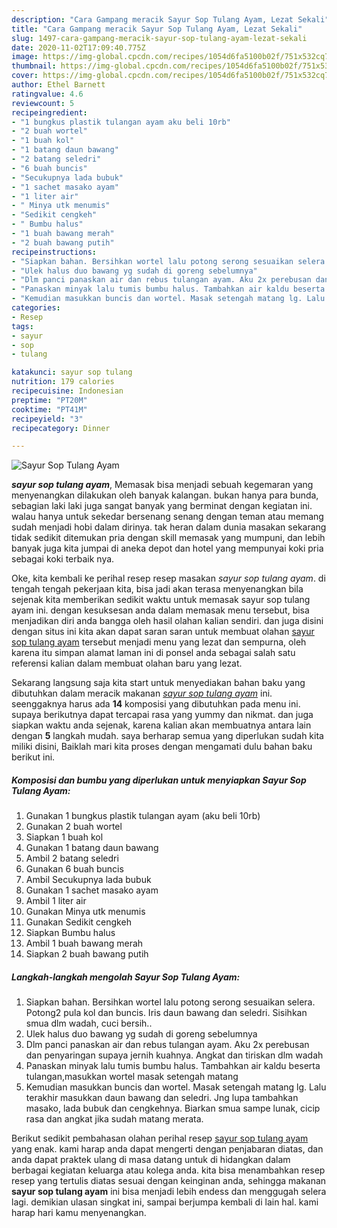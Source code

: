 ```yaml
---
description: "Cara Gampang meracik Sayur Sop Tulang Ayam, Lezat Sekali"
title: "Cara Gampang meracik Sayur Sop Tulang Ayam, Lezat Sekali"
slug: 1497-cara-gampang-meracik-sayur-sop-tulang-ayam-lezat-sekali
date: 2020-11-02T17:09:40.775Z
image: https://img-global.cpcdn.com/recipes/1054d6fa5100b02f/751x532cq70/sayur-sop-tulang-ayam-foto-resep-utama.jpg
thumbnail: https://img-global.cpcdn.com/recipes/1054d6fa5100b02f/751x532cq70/sayur-sop-tulang-ayam-foto-resep-utama.jpg
cover: https://img-global.cpcdn.com/recipes/1054d6fa5100b02f/751x532cq70/sayur-sop-tulang-ayam-foto-resep-utama.jpg
author: Ethel Barnett
ratingvalue: 4.6
reviewcount: 5
recipeingredient:
- "1 bungkus plastik tulangan ayam aku beli 10rb"
- "2 buah wortel"
- "1 buah kol"
- "1 batang daun bawang"
- "2 batang seledri"
- "6 buah buncis"
- "Secukupnya lada bubuk"
- "1 sachet masako ayam"
- "1 liter air"
- " Minya utk menumis"
- "Sedikit cengkeh"
- " Bumbu halus"
- "1 buah bawang merah"
- "2 buah bawang putih"
recipeinstructions:
- "Siapkan bahan. Bersihkan wortel lalu potong serong sesuaikan selera. Potong2 pula kol dan buncis. Iris daun bawang dan seledri. Sisihkan smua dlm wadah, cuci bersih.."
- "Ulek halus duo bawang yg sudah di goreng sebelumnya"
- "Dlm panci panaskan air dan rebus tulangan ayam. Aku 2x perebusan dan penyaringan supaya jernih kuahnya. Angkat dan tiriskan dlm wadah"
- "Panaskan minyak lalu tumis bumbu halus. Tambahkan air kaldu beserta tulangan,masukkan wortel masak setengah matang"
- "Kemudian masukkan buncis dan wortel. Masak setengah matang lg. Lalu terakhir masukkan daun bawang dan seledri. Jng lupa tambahkan masako, lada bubuk dan cengkehnya. Biarkan smua sampe lunak, cicip rasa dan angkat jika sudah matang merata."
categories:
- Resep
tags:
- sayur
- sop
- tulang

katakunci: sayur sop tulang 
nutrition: 179 calories
recipecuisine: Indonesian
preptime: "PT20M"
cooktime: "PT41M"
recipeyield: "3"
recipecategory: Dinner

---
```



![Sayur Sop Tulang Ayam](https://img-global.cpcdn.com/recipes/1054d6fa5100b02f/751x532cq70/sayur-sop-tulang-ayam-foto-resep-utama.jpg)

<b><i>sayur sop tulang ayam</i></b>, Memasak bisa menjadi sebuah kegemaran yang menyenangkan dilakukan oleh banyak kalangan. bukan hanya para bunda, sebagian laki laki juga sangat banyak yang berminat dengan kegiatan ini. walau hanya untuk sekedar bersenang senang dengan teman atau memang sudah menjadi hobi dalam dirinya. tak heran dalam dunia masakan sekarang tidak sedikit ditemukan pria dengan skill memasak yang mumpuni, dan lebih banyak juga kita jumpai di aneka depot dan hotel yang mempunyai koki pria sebagai koki terbaik nya.



Oke, kita kembali ke perihal resep resep masakan <i>sayur sop tulang ayam</i>. di tengah tengah pekerjaan kita, bisa jadi akan terasa menyenangkan bila sejenak kita memberikan sedikit waktu untuk memasak sayur sop tulang ayam ini. dengan kesuksesan anda dalam memasak menu tersebut, bisa menjadikan diri anda bangga oleh hasil olahan kalian sendiri. dan juga disini dengan situs ini kita akan dapat saran saran untuk membuat olahan <u>sayur sop tulang ayam</u> tersebut menjadi menu yang lezat dan sempurna, oleh karena itu simpan alamat laman ini di ponsel anda sebagai salah satu referensi kalian dalam membuat olahan baru yang lezat.


Sekarang langsung saja kita start untuk menyediakan bahan baku yang dibutuhkan dalam meracik makanan <u><i>sayur sop tulang ayam</i></u> ini. seenggaknya harus ada <b>14</b> komposisi yang dibutuhkan pada menu ini. supaya berikutnya dapat tercapai rasa yang yummy dan nikmat. dan juga siapkan waktu anda sejenak, karena kalian akan membuatnya antara lain dengan <b>5</b> langkah mudah. saya berharap semua yang diperlukan sudah kita miliki disini, Baiklah mari kita proses dengan mengamati dulu bahan baku berikut ini.

<!--inarticleads1-->

##### Komposisi dan bumbu yang diperlukan untuk menyiapkan Sayur Sop Tulang Ayam:

1. Gunakan 1 bungkus plastik tulangan ayam (aku beli 10rb)
1. Gunakan 2 buah wortel
1. Siapkan 1 buah kol
1. Gunakan 1 batang daun bawang
1. Ambil 2 batang seledri
1. Gunakan 6 buah buncis
1. Ambil Secukupnya lada bubuk
1. Gunakan 1 sachet masako ayam
1. Ambil 1 liter air
1. Gunakan  Minya utk menumis
1. Gunakan Sedikit cengkeh
1. Siapkan  Bumbu halus
1. Ambil 1 buah bawang merah
1. Siapkan 2 buah bawang putih




<!--inarticleads2-->

##### Langkah-langkah mengolah Sayur Sop Tulang Ayam:

1. Siapkan bahan. Bersihkan wortel lalu potong serong sesuaikan selera. Potong2 pula kol dan buncis. Iris daun bawang dan seledri. Sisihkan smua dlm wadah, cuci bersih..
1. Ulek halus duo bawang yg sudah di goreng sebelumnya
1. Dlm panci panaskan air dan rebus tulangan ayam. Aku 2x perebusan dan penyaringan supaya jernih kuahnya. Angkat dan tiriskan dlm wadah
1. Panaskan minyak lalu tumis bumbu halus. Tambahkan air kaldu beserta tulangan,masukkan wortel masak setengah matang
1. Kemudian masukkan buncis dan wortel. Masak setengah matang lg. Lalu terakhir masukkan daun bawang dan seledri. Jng lupa tambahkan masako, lada bubuk dan cengkehnya. Biarkan smua sampe lunak, cicip rasa dan angkat jika sudah matang merata.




Berikut sedikit pembahasan olahan perihal resep <u>sayur sop tulang ayam</u> yang enak. kami harap anda dapat mengerti dengan penjabaran diatas, dan anda dapat praktek ulang di masa datang untuk di hidangkan dalam berbagai kegiatan keluarga atau kolega anda. kita bisa menambahkan resep resep yang tertulis diatas sesuai dengan keinginan anda, sehingga makanan <b>sayur sop tulang ayam</b> ini bisa menjadi lebih endess dan menggugah selera lagi. demikian ulasan singkat ini, sampai berjumpa kembali di lain hal. kami harap hari kamu menyenangkan.
